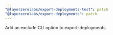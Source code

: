 ```yaml
---
"@layerzerolabs/export-deployments-test": patch
"@layerzerolabs/export-deployments": patch
---
```


Add an exclude CLI option to export-deployments
